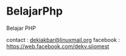 # BelajarPhp
Belajar PHP

contact : dekiakbar@linuxmail.org
facebook : https://web.facebook.com/deky.siiomest

